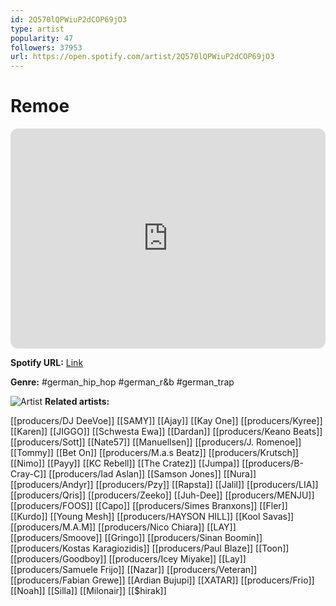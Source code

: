 ```yaml
---
id: 2Q570lQPWiuP2dCOP69jO3
type: artist
popularity: 47
followers: 37953
url: https://open.spotify.com/artist/2Q570lQPWiuP2dCOP69jO3
---
```

# Remoe

<iframe style="border-radius:12px" src="https://open.spotify.com/embed/artist/2Q570lQPWiuP2dCOP69jO3" width="100%" height="352" frameBorder="0" allowfullscreen="" allow="autoplay; clipboard-write; encrypted-media; fullscreen; picture-in-picture" loading="lazy"></iframe>

**Spotify URL:** [Link](https://open.spotify.com/artist/2Q570lQPWiuP2dCOP69jO3)

**Genre:**  #german_hip_hop #german_r&b #german_trap

![Artist](https://i.scdn.co/image/ab6761610000e5eb5e4bc1e3ddc79c5952361f00)
**Related artists:**

[[producers/DJ DeeVoe]]
[[SAMY]]
[[Ajay]]
[[Kay One]]
[[producers/Kyree]]
[[Karen]]
[[JIGGO]]
[[Schwesta Ewa]]
[[Dardan]]
[[producers/Keano Beats]]
[[producers/Sott]]
[[Nate57]]
[[Manuellsen]]
[[producers/J. Romenoe]]
[[Tommy]]
[[Bet On]]
[[producers/M.a.s Beatz]]
[[producers/Krutsch]]
[[Nimo]]
[[Payy]]
[[KC Rebell]]
[[The Cratez]]
[[Jumpa]]
[[producers/B-Cray-C]]
[[producers/Iad Aslan]]
[[Samson Jones]]
[[Nura]]
[[producers/Andyr]]
[[producers/Pzy]]
[[Rapsta]]
[[Jalil]]
[[producers/LIA]]
[[producers/Qris]]
[[producers/Zeeko]]
[[Juh-Dee]]
[[producers/MENJU]]
[[producers/FOOS]]
[[Capo]]
[[producers/Simes Branxons]]
[[Fler]]
[[Kurdo]]
[[Young Mesh]]
[[producers/HAYSON HILL]]
[[Kool Savas]]
[[producers/M.A.M]]
[[producers/Nico Chiara]]
[[LAY]]
[[producers/Smoove]]
[[Gringo]]
[[producers/Sinan Boomin]]
[[producers/Kostas Karagiozidis]]
[[producers/Paul Blaze]]
[[Toon]]
[[producers/Goodboy]]
[[producers/Icey Miyake]]
[[Lay]]
[[producers/Samuele Frijo]]
[[Nazar]]
[[producers/Veteran]]
[[producers/Fabian Grewe]]
[[Ardian Bujupi]]
[[XATAR]]
[[producers/Frio]]
[[Noah]]
[[Silla]]
[[Milonair]]
[[$hirak]]
